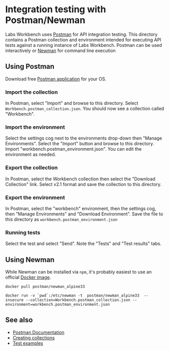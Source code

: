 # Integration testing with Postman/Newman

Labs Workbench uses [Postman](https://www.getpostman.com/) for API integration testing. This directory contains a Postman collection and environment intended for executing API tests against a running instance of Labs Workbench.  Postman can be used interactively or [Newman](https://www.getpostman.com/docs/postman/collection_runs/command_line_integration_with_newman) for command line execution

## Using Postman

Download free [Postman application](https://www.getpostman.com/) for your OS.

### Import the collection

In Postman, select "Import" and browse to this directory. Select ``Workbench.postman_collection.json``. You should now see a collection called "Workbench".

### Import the environment
Select the settings cog next to the environments drop-down then "Manage Environments". Select the "Import" button and browse to this directory. Import "workbench.postman_environment.json".  You can edit the environment as needed.

### Export the collection
In Postman, select the Workbench collection then select the "Download Collection" link. Select v2.1 format and save the collection to this directory.

### Export the environment
In Postman, select the "workbench" environment, then the settings cog, then "Manage Environments" and "Download Environment". Save the file to this directory as ``workbench.postman_environment.json``


### Running tests
Select the test and select "Send".  Note the "Tests" and "Test results" tabs.


## Using Newman
While Newman can be installed via ``npm``, it's probably easiest to use an official [Docker image](https://hub.docker.com/r/postman/newman_alpine33/).

```
docker pull postman/newman_alpine33
```

```
docker run -v `pwd`:/etc/newman -t  postman/newman_alpine33  --insecure --collection=Workbench.postman_collection.json --environment=workbench.postman_environment.json
```


## See also
* [Postman Documentation](https://www.getpostman.com/docs/)
* [Creating collections](https://www.getpostman.com/docs/postman/collections/creating_collections)
* [Test examples](https://www.getpostman.com/docs/postman/scripts/test_examples)
